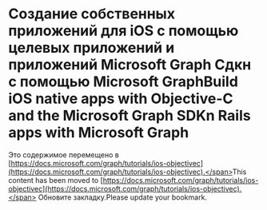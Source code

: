 # <a name="build-ios-native-apps-with-objective-c-and-the-microsoft-graph-sdkn-rails-apps-with-microsoft-graph"></a><span data-ttu-id="6e7aa-101">Создание собственных приложений для iOS с помощью целевых приложений и приложений Microsoft Graph Сдкн с помощью Microsoft Graph</span><span class="sxs-lookup"><span data-stu-id="6e7aa-101">Build iOS native apps with Objective-C and the Microsoft Graph SDKn Rails apps with Microsoft Graph</span></span>

<span data-ttu-id="6e7aa-102">Это содержимое перемещено в [https://docs.microsoft.com/graph/tutorials/ios-objectivec](https://docs.microsoft.com/graph/tutorials/ios-objectivec).</span><span class="sxs-lookup"><span data-stu-id="6e7aa-102">This content has been moved to [https://docs.microsoft.com/graph/tutorials/ios-objectivec](https://docs.microsoft.com/graph/tutorials/ios-objectivec).</span></span> <span data-ttu-id="6e7aa-103">Обновите закладку.</span><span class="sxs-lookup"><span data-stu-id="6e7aa-103">Please update your bookmark.</span></span>
